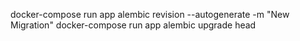 docker-compose run app alembic revision --autogenerate -m "New Migration"
docker-compose run app alembic upgrade head